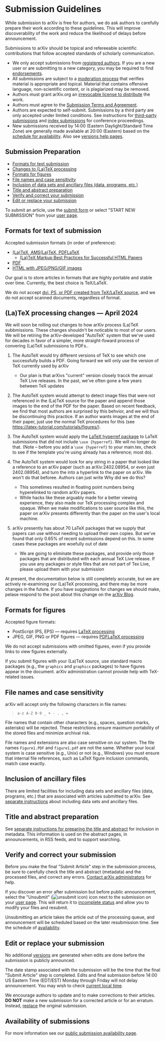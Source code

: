 # Submission Guidelines

<span id="guidelines"></span>

While submission to arXiv is free for authors, we do ask authors to carefully prepare their work according to these guidelines. This will improve discoverability of the work and reduce the likelihood of delays before announcement.

Submissions to arXiv should be topical and refereeable scientific contributions that follow accepted standards of scholarly communication.

-   We only accept submissions from [registered authors](../registerhelp.md). If you are a new user or are submitting to a new category, you may be required to find [endorsements](../endorsement.md).
-   All submissions are subject to a [moderation process](../moderation/index.md) that verifies material is appropriate and topical. Material that contains offensive language, non-scientific content, or is plagiarized may be removed.  
-   Authors must grant arXiv.org an [irrevocable license to distribute](../license/index.md) the work.
-   Authors must agree to the [Submission Terms and Agreement](../policies/submission_agreement.md).
-   Authors are expected to self-submit. Submissions by a third party are only accepted under limited conditions. See instructions for [third-party submissions](../third_party_submission.md) and [index submissions](../submit_index.md) for conference proceedings.
-   New submissions received by 14:00 (Eastern Daylight/Standard Time Zone) are generally made available at 20:00 (Eastern) based on the [schedule for availability](../availability.md). Also see [versions help pages](../versions.md).

## Submission Preparation

-   [Formats for text submission](#text)
-   [Changes  to (La)TeX processing](#newtex)
-   [Formats for figures](#figures)
-   [File names and case sensitivity](#files)
-   [Inclusion of data sets and ancillary files (data, programs,
    etc.)](#datasets)
-   [Title and abstract preparation](#prep)
-   [Verify and correct your submission](#correct)
-   [Edit or replace your submission](#replace)


To submit an article, use the [submit form](http://arxiv.org/submit)
    or select "START NEW SUBMISSION" from your [user
    page](http://arxiv.org/user).

<span id="text"></span>

## Formats for text of submission


Accepted submission formats
(in order of preference):

-   [(La)TeX, AMS(La)TeX, PDFLaTeX](../submit_tex.md)
    - [(La)TeX Markup Best Practices for Successful HTML Papers](../submit_latex_best_practices.md)
-   [PDF](../submit_pdf.md)
-   [HTML with JPEG/PNG/GIF images](../submit_index.md)

Our goal is to store articles in formats that are highly portable and
stable over time. Currently, the best choice is TeX/LaTeX.

We do not accept [dvi, PS, or PDF created
from TeX/LaTeX source](../faq/whytex.md), and we
do not accept scanned documents, regardless of format.


<span id="newtex"></span>
## (La)TeX processing changes &mdash; April 2024

We will soon be rolling out changes to how arXiv process (La)TeX subbmissions. These changes shouldn't be noticable to most of our users. We will be retiring the arXiv-developed "AutoTeX' system that we've used for decades in favor of a simpler, more straight-foward process of convering (La)TeX submissions to PDFs..

 1. The AutoTeX would try different versions of TeX to see which one successfully builds a PDF. Going forward we will only use the version of TeX currently used by arXiv
    - Our plan is that arXivs "current" version closely tracck the annual TeX Live releases. In the past, we've often gone a few years between TeX updates
 1. The AutoTeX system would attempt to detect image files that were not referenced in the (La)TeX source for the paper and append those images to the end of the PDF for the paper. Based on recent feedback, we find that most authors are surprised by this behvior, and we will thus be discontinuing this practice. If an author wants images at the end of their paper, just use the normal TeX procedures for this (see https://latex-tutorial.com/tutorials/figures/).
1. The AutoTeX system would apply the [LaTeX hyperref package](https://ctan.org/pkg/hyperref) to LaTeX submissions that did not include `\use {hyperref}`. We will no longer do that. (Note &ndash; before you add a `\use {hyperref}` to your main.tex, check to see if the template you're using already has a reference; most do).
1. The AutoTeX system would look for any string in a paper that looked like a reference to an arXiv paper (such as 	arXiv:2402.08954, or even just 2402.08954), and turn the into a hyperlink to the paper on arXiv. 
We won't do that beforee. Authors can just write Why did we do this?
   - This sometimes resulted in floating point numbers being hyperelinked to random arXiv papers.
   - While hacks like these arguably made for a better viewing experience, they also made our TeX processing complex and opaque. When we make modifications to user source like this, the paper on arXiv presents differently than the paper on the user's local machine.

1. arXiv presently has about 70 LaTeX packages that we supply that papers can use without needing to upload their own copies. But we've found that only 0.65% of recent submissions depend on this. In some cases these packages are woefully out of date
   - We are going to eliminate these packages, and provide only those packages that are distributed with each annual TeX Live release. If you use any packages or style files that are not part of Tex Live, please upload them with your submission
 
At present, the documentation below is still completely accurate, but we are actively re-examining our (La)TeX processing, and there may be more changes in the future. If you have suggestions for changes we should make, pelase respond to the post about this change on the [arXiv Blog](https://blog.arxiv.org/).

<span id="figures"></span>

## Formats for figures

Accepted figure formats:

-   PostScript (PS, EPS) &mdash; requires [LaTeX processing](../submit_tex.md#latex)
-   JPEG, GIF, PNG or PDF figures &mdash; requires [PDFLaTeX processing](../submit_tex.md#pdflatex)

We do not accept submissions with omitted figures, even if you provide links to view figures externally.

If you submit figures with your (La)TeX source, use standard macro
packages (e.g., the `graphics` and `graphicx` packages) to have
figures appear in the document. arXiv administration
cannot provide help with TeX-related issues.

<span id="files"></span>

## File names and case sensitivity

arXiv will accept only the following characters in file names:

> `a-z A-Z 0-9 _ + - . , = `

File names that contain other characters (e.g., spaces, question marks,
asterisks) will be rejected. These restrictions ensure maximum portability of the stored
files and minimize archival risk.

File names and extensions are also case sensitive on our system. The
file names `Figure1.PDF` and `figure1.pdf` are not the same. Whether
your local system is case sensitive (e.g., Unix) or not (e.g., Windows)
you must ensure that internal file references, such as LaTeX figure
inclusion commands, match case exactly.

<span id="datasets"></span>

## Inclusion of ancillary files

There are limited facilities for including data sets and ancillary files
(data, programs, etc.) that are associated with articles submitted to
arXiv. See [separate instructions](../ancillary_files.md) about including data sets
and ancillary files.

<span id="prep"></span>

## Title and abstract preparation

See [separate instructions for preparing the title and abstract](../prep.md) for inclusion in metadata. This information is used on the
abstract pages, in announcements, in RSS feeds, and to support
searching.

<span id="correct"></span>

## Verify and correct your submission

Before you make the final "Submit Article" step in the submission
process, be sure to carefully check the title and abstract (metadata)
and the processed files, and correct any errors. [Contact arXiv
administrators](../contact.md) for help.

If you discover an error after submission but before public announcement,
select the "Unsubmit" (![unsubmit icon](../../assets/unsubmit.png)) icon
next to the submission on your [user page](http://arxiv.org/user). This will
return it to [incomplete status](../submit_status.md#incomplete) and allow you to
modify your files and resubmit.

Unsubmitting an article takes the article out of the processing queue, and announcement will be scheduled based on the later resubmission time. See the schedule of [availability](../availability.md).

<span id="replace"></span>

## Edit or replace your submission

No additional [versions](../versions.md) are generated when edits are done before the submission is publicly announced.

The date stamp associated with the submission will
be the time that the final "Submit Article" step is completed. Edits and
final submission before 14:00 US Eastern Time (EDT/EST) Monday through
Friday will not delay announcement. You may wish to check [current local
time](http://arXiv.org/localtime).

We encourage authors to update and to make corrections to their
articles. **DO NOT** make a new submission for a corrected article or
for an erratum. Instead, [replace](../replace.md) the original submission.

<span id="availability"></span>

## Availability of submissions

For more information see our [public submission availability page](../availability.md).
